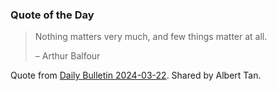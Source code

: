 ### Quote of the Day

> Nothing matters very much, and few things matter at all.
> <p class="note">– Arthur Balfour</p>

<p class="note">
	Quote from <a href="https://albertttan.github.io/daily-bulletin/2023-03-22.html">Daily Bulletin 2024-03-22</a>. Shared by Albert Tan.
</p>
